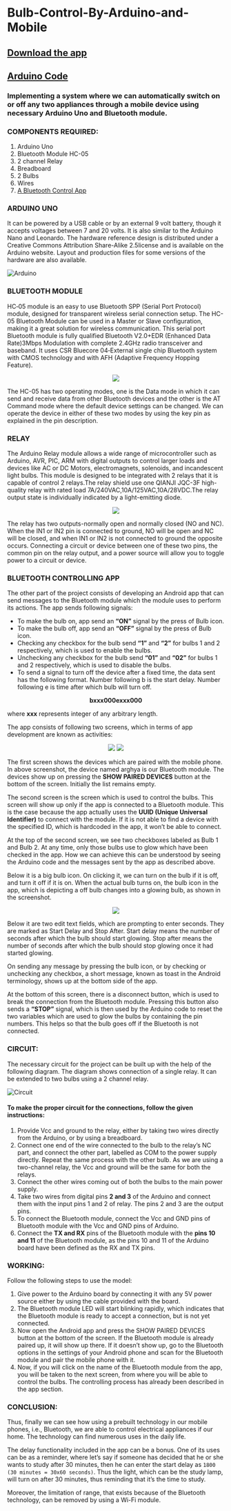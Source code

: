 # Bulb-Control-By-Arduino-and-Mobile

## [Download the app](https://github.com/Devansh-Maurya/Bulb-Control-By-Arduino-and-Mobile/raw/master/Bluetooth%20Bulb%20Control.apk)
## [Arduino Code](/bluetooth/bluetooth.ino)

### Implementing a system where we can automatically switch on or off any two appliances through a mobile device using necessary Arduino Uno and Bluetooth module.

### COMPONENTS REQUIRED:
1. Arduino Uno
2. Bluetooth Module HC-05
3. 2 channel Relay
4. Breadboard
5. 2 Bulbs
6. Wires
7. [A Bluetooth Control App](https://github.com/Devansh-Maurya/Bulb-Control-By-Arduino-and-Mobile/raw/master/Bluetooth%20Bulb%20Control.apk)

### ARDUINO UNO
It can be powered by a USB cable or by an external 9 volt battery, though it accepts voltages between 7 and 20 volts. It is also similar to the Arduino Nano and Leonardo. The hardware reference design is distributed under a Creative Commons Attribution Share-Alike 2.5license and is available on the Arduino website. Layout and production files for some versions of the hardware are also available.

![Arduino](/arduino.png "Arduino")

### BLUETOOTH MODULE
HC‐05 module is an easy to use Bluetooth SPP (Serial Port Protocol) module, designed for transparent wireless serial connection setup. The HC-05 Bluetooth Module can be used in a Master or Slave configuration, making it a great solution for wireless communication. This serial port Bluetooth module is fully qualified Bluetooth V2.0+EDR (Enhanced Data
Rate)3Mbps Modulation with complete 2.4GHz radio transceiver and baseband. It uses CSR Bluecore 04‐External single chip Bluetooth system with CMOS technology and with AFH (Adaptive Frequency Hopping Feature).

<p align="center">
  <img src="/bluetooth.png">
</p>

The HC-05 has two operating modes, one is the Data mode in which it can send and receive data from other Bluetooth devices and the other is the AT Command mode where the default device settings can be changed. We can operate the device in either of these two modes by using the key pin as explained in the pin description.

### RELAY
The Arduino Relay module allows a wide range of microcontroller such as Arduino, AVR, PIC, ARM with digital outputs to control larger loads and devices like AC or DC Motors, electromagnets, solenoids, and incandescent light bulbs. This module is designed to be integrated with 2 relays that it is capable of control 2 relays.The relay shield use one QIANJI JQC-3F high-quality relay with rated load 7A/240VAC,10A/125VAC,10A/28VDC.The relay output state is individually indicated by a light-emitting diode.

<p align="center">
  <img src="/relay.png">
</p>

The relay has two outputs-normally open and normally closed (NO and NC). When the IN1 or IN2 pin is connected to ground, NO will be open and NC will be closed, and when IN1 or IN2 is not connected to ground the opposite occurs. Connecting a circuit or device between one of these two pins, the common pin on the relay output, and a power source will allow you to toggle power to a circuit or device.

### BLUETOOTH CONTROLLING APP
The other part of the project consists of developing an Android app that can send messages to the Bluetooth module which the module uses to perform its actions. The app sends following signals:

* To make the bulb on, app send an **“ON”** signal by the press of Bulb icon.
* To make the bulb off, app send an **“OFF”** signal by the press of Bulb icon.
* Checking any checkbox for the bulb send **“1”** and **“2”** for bulbs 1 and 2 respectively, which is used to enable the bulbs.
* Unchecking any checkbox for the bulb send **“01”** and **“02”** for bulbs 1 and 2 respectively, which is used to disable the bulbs.
* To send a signal to turn off the device after a fixed time, the data sent has the following format. Number following b is the start delay. Number following e is time after which bulb will turn off.

<p align="center">
  <b>bxxx000exxx000</b>
</p>
   
where **xxx** represents integer of any arbitrary length.

The app consists of following two screens, which in terms of app development are known as activities:

<p align="center">
  <img src="/screen1.png">
  <img src="/screen2.png">
</p>

The first screen shows the devices which are paired with the mobile phone. In above screenshot, the device named arghya is our Bluetooth module. The devices show up on pressing the **SHOW PAIRED DEVICES** button at the bottom of the screen. Initially the list remains empty.

The second screen is the screen which is used to control the bulbs. This screen will show up only if the app is connected to a Bluetooth module. This is the case because the app actually uses the **UUID (Unique Universal Identifier)** to connect with the module. If it is not able to find a device with the specified ID, which is hardcoded in the app, it won’t be able to
connect.

At the top of the second screen, we see two checkboxes labeled as Bulb 1 and Bulb 2. At any time, only those bulbs use to glow which have been checked in the app. How we can achieve this can be understood by seeing the Arduino code and the messages sent by the app as described above.

Below it is a big bulb icon. On clicking it, we can turn on the bulb if it is off, and turn it off if it is on. When the actual bulb turns on, the bulb icon in the app, which is depicting a off bulb changes into a glowing bulb, as shown in the screenshot.

<p align="center">
  <img src="/screen3.png">
</p>

Below it are two edit text fields, which are prompting to enter seconds. They are marked as Start Delay and Stop After. Start
delay means the number of seconds after which the bulb should start glowing. Stop after means the number of seconds after which the bulb should stop glowing once it had started glowing.

On sending any message by pressing the bulb icon, or by checking or unchecking any checkbox, a short message, known as toast in the Android terminology, shows up at the bottom side of the app.

At the bottom of this screen, there is a disconnect button, which is used to break the connection from the Bluetooth module. Pressing this button also sends a **“STOP”** signal, which is then used by the Arduino code to reset the two variables which are used to glow the bulbs by containing the pin numbers. This helps so that the bulb goes off if the Bluetooth is not connected.

### CIRCUIT:
The necessary circuit for the project can be built up with the help of the following diagram.
The diagram shows connection of a single relay. It can be extended to two bulbs using a 2
channel relay.

![Circuit](/circuit.png "Circuit")

#### To make the proper circuit for the connections, follow the given instructions:

1. Provide Vcc and ground to the relay, either by taking two wires directly from the
Arduino, or by using a breadboard.
2. Connect one end of the wire connected to the bulb to the relay’s NC part, and
connect the other part, labelled as COM to the power supply directly. Repeat the
same process with the other bulb. As we are using a two-channel relay, the Vcc and
ground will be the same for both the relays.
3. Connect the other wires coming out of both the bulbs to the main power supply.
4. Take two wires from digital pins **2 and 3** of the Arduino and connect them with the
input pins 1 and 2 of relay. The pins 2 and 3 are the output pins.
5. To connect the Bluetooth module, connect the Vcc and GND pins of Bluetooth
module with the Vcc and GND pins of Arduino.
6. Connect the **TX and RX** pins of the Bluetooth module with the **pins 10 and 11** of
the Bluetooth module, as the pins 10 and 11 of the Arduino board have been defined
as the RX and TX pins.

### WORKING:

Follow the following steps to use the model:
1. Give power to the Arduino board by connecting it with any 5V power source either
by using the cable provided with the board.
2. The Bluetooth module LED will start blinking rapidly, which indicates that the
Bluetooth module is ready to accept a connection, but is not yet connected.
3. Now open the Android app and press the SHOW PAIRED DEVICES button at the
bottom of the screen. If the Bluetooth module is already paired up, it will show up
there. If it doesn’t show up, go to the Bluetooth options in the settings of your
Android phone and scan for the Bluetooth module and pair the mobile phone with it.
4. Now, if you will click on the name of the Bluetooth module from the app, you will be
taken to the next screen, from where you will be able to control the bulbs. The
controlling process has already been described in the app section.

### CONCLUSION:
Thus, finally we can see how using a prebuilt technology in our mobile phones, i.e.,
Bluetooth, we are able to control electrical appliances if our home. The technology can find
numerous uses in the daily life.

The delay functionality included in the app can be a bonus. One of its uses can be as a
reminder, where let’s say if someone has decided that he or she wants to study after 30
minutes, then he can enter the start delay as `1800 (30 minutes = 30x60 seconds)`. Thus the
light, which can be the study lamp, will turn on after 30 minutes, thus reminding that it’s
the time to study.

Moreover, the limitation of range, that exists because of the Bluetooth technology, can be
removed by using a Wi-Fi module.
